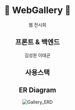 <div align=center>
  
# :milky_way: WebGallery :milky_way:
웹 전시회

## 프론트 & 백엔드
김성원 이태균

## 사용스택

## ER Diagram
![Gallery_ERD](https://user-images.githubusercontent.com/84495814/137445903-7a43750e-bcb4-44d9-9bcb-b30aa0a8b046.png)


